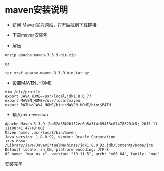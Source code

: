 # maven安装说明

* 访问 [Maven官方网站](http://maven.apache.org/download.cgi)，打开后找到下载链接

* 下载maven安装包

* 解压
```
unzip apache-maven-3.3.9-bin.zip
```
or
```
tar xzvf apache-maven-3.3.9-bin.tar.gz
```

* 设置MAVEN_HOME
```
vim /etc/profile
export JAVA_HOME=/usr/local/jdk1.8.0_77
export MAVEN_HOME=/usr/local/maven
export PATH=$JAVA_HOME/bin:$MAVEN_HOME/bin:$PATH
```

* 输入mvn -version 

```
Apache Maven 3.3.9 (bb52d8502b132ec0a5a3f4c09453c07478323dc5; 2015-11-11T00:41:47+08:00)
Maven home: /usr/local/bin/maven
Java version: 1.8.0_92, vendor: Oracle Corporation
Java home: /Library/Java/JavaVirtualMachines/jdk1.8.0_92.jdk/Contents/Home/jre
Default locale: zh_CN, platform encoding: UTF-8
OS name: "mac os x", version: "10.11.5", arch: "x86_64", family: "mac"
```

安装完毕

